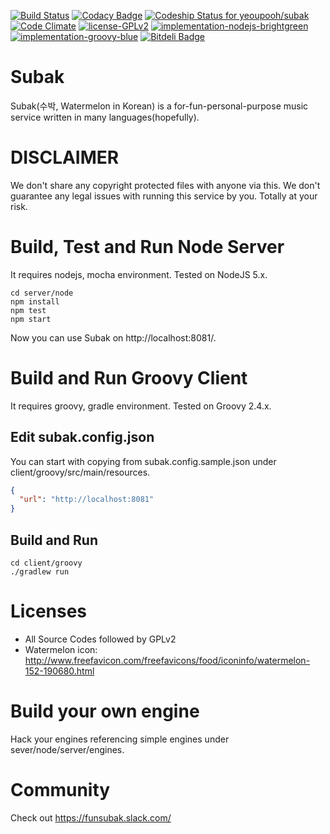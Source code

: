 [![Build Status](https://travis-ci.org/yeoupooh/subak.svg?branch=master)](https://travis-ci.org/yeoupooh/subak)
[![Codacy Badge](https://api.codacy.com/project/badge/grade/2c7371984770499680a184a97058ccbd)](https://www.codacy.com/app/thomas-min-v1/subak)
[![Codeship Status for yeoupooh/subak](https://codeship.com/projects/74b104a0-9e42-0133-935c-2a763bc2b06b/status?branch=master)](https://codeship.com/projects/127718)
[![Code Climate](https://codeclimate.com/github/yeoupooh/subak/badges/gpa.svg)](https://codeclimate.com/github/yeoupooh/subak)
[![license-GPLv2](https://img.shields.io/badge/license-GPLv2-blue.svg)](http://www.gnu.org/licenses/old-licenses/gpl-2.0.en.html)
[![implementation-nodejs-brightgreen](https://img.shields.io/badge/server-nodejs-brightgreen.svg)](https://nodejs.org/en/)
[![implementation-groovy-blue](https://img.shields.io/badge/client-groovy-blue.svg)](http://www.groovy-lang.org/)
[![Bitdeli Badge](https://d2weczhvl823v0.cloudfront.net/yeoupooh/subak/trend.png)](https://bitdeli.com/free "Bitdeli Badge")

# Subak
Subak(수박, Watermelon in Korean) is a for-fun-personal-purpose music service written in many languages(hopefully).


# DISCLAIMER
We don't share any copyright protected files with anyone via this.
We don't guarantee any legal issues with running this service by you. Totally at your risk.


# Build, Test and Run Node Server
It requires nodejs, mocha environment. Tested on NodeJS 5.x.

```
cd server/node
npm install
npm test
npm start
```

Now you can use Subak on http://localhost:8081/.

# Build and Run Groovy Client
It requires groovy, gradle environment. Tested on Groovy 2.4.x.

## Edit subak.config.json
You can start with copying from subak.config.sample.json under client/groovy/src/main/resources.
```json
{
  "url": "http://localhost:8081"
}
```

## Build and Run
```
cd client/groovy
./gradlew run
```

# Licenses
* All Source Codes followed by GPLv2
* Watermelon icon: http://www.freefavicon.com/freefavicons/food/iconinfo/watermelon-152-190680.html


# Build your own engine
Hack your engines referencing simple engines under sever/node/server/engines.


# Community
Check out https://funsubak.slack.com/
